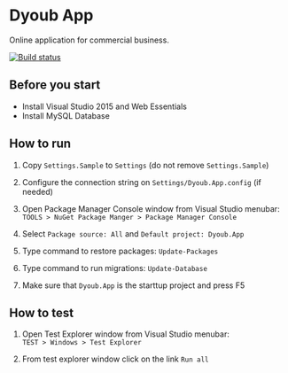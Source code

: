 # Dyoub App

Online application for commercial business.

[![Build status](https://ci.appveyor.com/api/projects/status/5hjvkkjw2ec3sm1m?svg=true)](https://ci.appveyor.com/project/marxjmoura/app)

## Before you start

- Install Visual Studio 2015 and Web Essentials
- Install MySQL Database

## How to run

1. Copy `Settings.Sample` to `Settings` (do not remove `Settings.Sample`)

2. Configure the connection string on `Settings/Dyoub.App.config` (if needed)

3. Open Package Manager Console window from Visual Studio menubar:  
`TOOLS > NuGet Package Manger > Package Manager Console`

4. Select `Package source: All` and `Default project: Dyoub.App`

5. Type command to restore packages: `Update-Packages`

6. Type command to run migrations: `Update-Database`

7. Make sure that `Dyoub.App` is the starttup project and press F5

## How to test

1. Open Test Explorer window from Visual Studio menubar:  
`TEST > Windows > Test Explorer`

2. From test explorer window click on the link `Run all`
